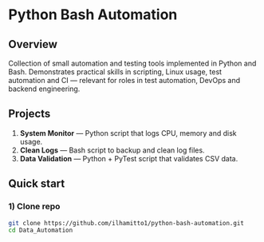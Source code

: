 # Python Bash Automation

## Overview
Collection of small automation and testing tools implemented in Python and Bash. Demonstrates practical skills in scripting, Linux usage, test automation and CI — relevant for roles in test automation, DevOps and backend engineering.

## Projects
1. **System Monitor** — Python script that logs CPU, memory and disk usage.
2. **Clean Logs** — Bash script to backup and clean log files.
3. **Data Validation** — Python + PyTest script that validates CSV data.

## Quick start

### 1) Clone repo
```bash
git clone https://github.com/ilhamitto1/python-bash-automation.git
cd Data_Automation
